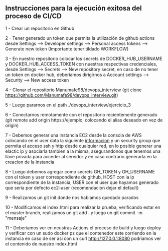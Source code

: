 ## Instrucciones para la ejecución exitosa del proceso de CI/CD

1 - Crear un repositorio en Github

2 - Tener generado un token que permita la utilización de github actions desde Settings --> Developer settings --> Personal access tokens --> Generate new token (Importante tener tildado WORKFLOW)

3 - En nuestro repositorio colocar los secrets de DOCKER_HUB_USERNAME y DOCKER_HUB_ACCESS_TOKEN con nuestras respectivas credenciales, desde Settings --> Secrets --> New repository secret, en caso de no tener un token en docker hub, deberíamos dirigirnos a Account settings --> Security --> New access token

4 - Clonar el repositorio Manumafe98/devops_interview (git clone https://github.com/Manumafe98/devops_interview.git)

5 - Luego pararnos en el path ./devops_interview/ejercicio_3 

6 - Conectarnos remotamente con el repositorio recientemente generado (git remote add origin https://ejemplo, colocando el alias deseado en vez de origin)

7 - Debemos generar una instancia EC2 desde la consola de AWS colocando en el user data la siguiente [informacion](/devops_interview/ejercicio_2/user-data.sh) y un security group que permita el acceso ssh y http desde cualquier red, en lo posible generar una elactic ip y asociarla tambien a la misma, asegurandonos que tenemos una llave privada para acceder al servidor y en caso contrario generarla en la creacion de la instancia

8 - Luego debemos agregar como secrets GH_TOKEN y GH_USERNAME con el token y user correspondiente de github, HOST con la ip correspondiente de la instancia, USER con el user que hayamos generado que seria por defecto ec2-user (recomendacion dejar el default) 

9 - Realizamos un git init donde nos habiamos quedado parados

10 - Modificamos el index.html para realizar la prueba, verificando estar en el master branch, realizamos un git add . y luego un git commit -m "mensaje" 

11 - Deberiamos ver en neustras Actions el proceso de build y luego deploy y verificar con un sudo docker ps que el contenedor este corriendo en la instancia en caso de ser asi con un curl http://127.0.0.1:8080 podriamos ver el contenido de nuestro index.html